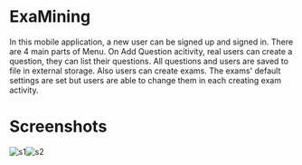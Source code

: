 # ExaMining
In this mobile application, a new user can be signed up and signed in. There are 4 main parts of Menu. On Add Question acitivity, real users can create a question, they can
list their questions. All questions and users are saved to file in external storage. Also users can create exams. The exams' default settings are set but users are able to
change them in each creating exam activity.

# Screenshots

![s1](https://user-images.githubusercontent.com/57035819/118398556-d665a280-b661-11eb-8b1e-2ca6707d07b6.png)![s2](https://user-images.githubusercontent.com/57035819/118398563-dd8cb080-b661-11eb-8395-a429c8bd2db6.png)


